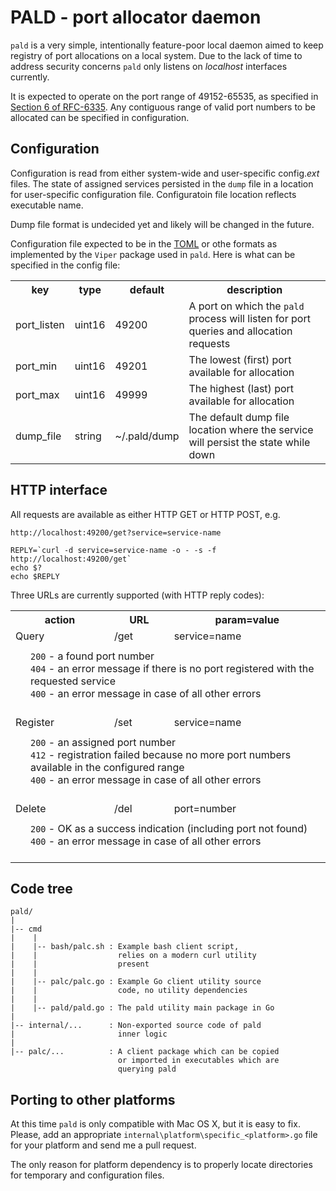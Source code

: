 # PALD - port allocator daemon

`pald` is a very simple, intentionally feature-poor local daemon aimed to keep registry of port allocations on a local system. Due to the lack of time to address security concerns `pald` only listens on _localhost_ interfaces currently.

It is expected to operate on the port range of 49152-65535, as specified in [Section 6 of RFC-6335](http://tools.ietf.org/html/rfc6335#section-6). Any contiguous range of valid port numbers to be allocated can be specified in configuration.

## Configuration

Configuration is read from either system-wide and user-specific config._ext_ files. The state of assigned services persisted in the `dump` file in a location for user-specific configuration file. Configuratoin file location reflects executable name.

Dump file format is undecided yet and likely will be changed in the future.

Configuration file expected to be in the [TOML](https://github.com/toml-lang/toml) or othe formats as implemented by the `Viper` package used in `pald`. Here is what can be specified in the config file:

<table>
<tr><th>key</th><th>type</th><th>default</th><th>description</th></tr>
<tr><td>port_listen</td><td>uint16</td><td>49200</td><td>A port on which the <code>pald</code> process will listen for port queries and allocation requests</td></tr>
<tr><td>port_min</td><td>uint16</td><td>49201</td><td>The lowest (first) port available for allocation</td></tr>
<tr><td>port_max</td><td>uint16</td><td>49999</td><td>The highest (last) port available for allocation</td></tr>
<tr><td>dump_file</td><td>string</td><td>~/.pald/dump</td><td>The default dump file location where the service will persist the state while down</td></tr>
</table>

## HTTP interface

All requests are available as either HTTP GET or HTTP POST, e.g.

    http://localhost:49200/get?service=service-name

    REPLY=`curl -d service=service-name -o - -s -f http://localhost:49200/get`
    echo $?
    echo $REPLY

Three URLs are currently supported (with HTTP reply codes):

<table>

<tr><th>action</th><th>URL</th><th>param=value</th></tr>

<tr><td>Query</td><td>/get</td><td>service=name</td></tr><tr><td colspan="3" style="padding: 0.5em 0em 1.5em 2em;"><code>200</code> - a found port number<br />
<code>404</code> - an error message if there is no port registered with the requested service<br />
<code>400</code> - an error message in case of all other errors</td></tr>

<tr><td>Register</td><td>/set</td><td>service=name</td></tr><tr><td colspan="3" style="padding: 0.5em 0em 1.5em 2em;"><code>200</code> - an assigned port number<br />
<code>412</code> - registration failed because no more port numbers available in the configured range<br />
<code>400</code> - an error message in case of all other errors</td></tr>

<tr><td>Delete</td><td>/del</td><td>port=number</td></tr><tr><td colspan="3" style="padding: 0.5em 0em 1.5em 2em;"><code>200</code> - OK as a success indication (including port not found)<br />
<code>400</code> - an error message in case of all other errors</td></tr>
</table>

## Code tree

```
pald/
|
|-- cmd
|    |
|    |-- bash/palc.sh : Example bash client script,
|    |                  relies on a modern curl utility
|    |                  present
|    |
|    |-- palc/palc.go : Example Go client utility source
|    |                  code, no utility dependencies
|    |
|    |-- pald/pald.go : The pald utility main package in Go
|
|-- internal/...      : Non-exported source code of pald
|                       inner logic
|
|-- palc/...          : A client package which can be copied
                        or imported in executables which are
                        querying pald
```

## Porting to other platforms

At this time `pald` is only compatible with Mac OS X, but it is easy to fix. Please, add an appropriate `internal\platform\specific_<platform>.go` file for your platform and send me a pull request.

The only reason for platform dependency is to properly locate directories for temporary and configuration files.


